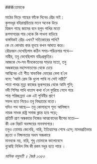 ###তোমাকে

মাঠের ভিড়ে গাছের ফাঁকে দিনের রৌদ্র অই :   
কুলবধূর বহিরাশ্রয়িতার মতন অনেক উড়ে   
হিজল গাছে জামের বনে হলুদ পাখির মতো   
রূপসাগরের পার থেকে কি পাখনা বাড়িয়ে   
বাস্তবিকই রৌদ্র এখন? সত্যিকারের পাখি?   
কে যে কোথায় কার হৃদয়ে কখন আঘাত করে।   
রৌদ্রবরন দেখেছিলাম কঠিন সময়-পরিক্রমার পথে—   
নারীর, তবু ভেবেছিলাম বহিঃপ্রকৃতির।   
আজকে সে-সব মীনকেতনের সাড়ার মতো, তবু   
অন্ধকারের মহাসনাতনের থেকে চেয়ে   
আশ্বিনের এই শীত স্বাভাবিক ভোরের বেলা হ’লে   
বলে: ‘আমি রোদ কি ধুলো পাখি না সেই নারী?’   
পাতা পাথর মৃত্যু কাজের ভূকন্দরের থেকে আমি শুনি;   
নদী শিশির পাখি বাতাস কথা ব’লে ফুরিয়ে গেলে পরে   
শান্ত পরিচ্ছন্নতা এক এই পৃথিবীর প্রাণে   
সফল হতে গিয়েও তবু বিষণ্ণতার মতো।   
যদিও পথ আছে— তবু কোলাহলে শূন্য আলিঙ্গনে   
নায়ক সাধক রাষ্ট্র সমাজ ক্লান্ত হয়ে পড়ে;   
প্রতিটি প্রাণ অন্ধকারে নিজের আত্মবোধের দ্বীপের মতো—   
কী এক বিরাট অবক্ষয়ের মানবসাগরে।   
তবুও তোমায় জেনেছি, নারি, ইতিহাসের শেষে এসে; মানবপ্রতিভার   
রূঢ়তা ও নিষ্ফলতার অধম অন্ধকারে   
মানবকে নয়, নারি, শুধু তোমাকে ভালোবেসে   
বুঝেছি নিখিল বিষ কী রকম মধুর হতে পারে । 

*মাসিক বসুমতী ॥ জৈষ্ঠ ১৩৫৩*
